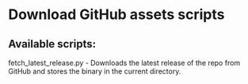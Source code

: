 # Download GitHub assets scripts

## Available scripts:
fetch_latest_release.py     - Downloads the latest release of the repo from GitHub and stores the binary in the current directory.